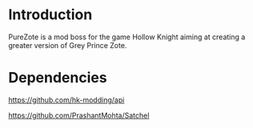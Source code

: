 # Introduction
PureZote is a mod boss for the game Hollow Knight aiming at creating a greater version of Grey Prince Zote.

# Dependencies
https://github.com/hk-modding/api

https://github.com/PrashantMohta/Satchel
